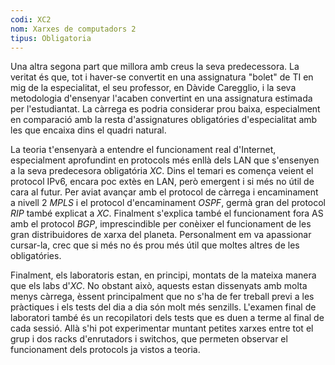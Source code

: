 ```yaml
---
codi: XC2
nom: Xarxes de computadors 2
tipus: Obligatoria
---
```


Una altra segona part que millora amb creus la seva predecessora. La veritat
és que, tot i haver-se convertit en una assignatura "bolet" de TI en mig de la
especialitat, el seu professor, en Dàvide Caregglio, i la seva metodologia
d'ensenyar l'acaben convertint en una assignatura estimada per l'estudiantat.
La càrrega es podria considerar prou baixa, especialment en comparació amb la 
resta d'assignatures obligatóries d'especialitat amb les que encaixa dins el
quadri natural.

La teoria t'ensenyarà a entendre el funcionament real d'Internet, especialment
aprofundint en protocols més enllà dels LAN que s'ensenyen a la seva predecesora
obligatória _XC_. Dins el temari es comença veient el protocol IPv6, encara poc
extès en LAN, però emergent i si més no útil de cara al futur. Per aviat avançar
amb el protocol de càrrega i encaminament a nivell 2 _MPLS_ i el protocol d'encaminament
_OSPF_, germà gran del protocol _RIP_ també explicat a _XC_. Finalment s'explica
també el funcionament fora AS amb el protocol _BGP_, imprescindible per conèixer
el funcionament de les gran distribuidores de xarxa del planeta. Personalment
em va apassionar cursar-la, crec que si més no és prou més útil que moltes altres
de les obligatóries.

Finalment, els laboratoris estan, en principi, montats de la mateixa manera que
els labs d'_XC_. No obstant això, aquests estan dissenyats amb molta menys càrrega,
èssent principalment que no s'ha de fer treball previ a les pràctiques i els tests
del dia a dia són molt més senzills. L'examen final de laboratori també és un
recopilatori dels tests que es duen a terme al final de cada sessió. Allà s'hi pot
experimentar muntant petites xarxes entre tot el grup i dos racks d'enrutadors i
switchos, que permeten observar el funcionament dels protocols ja vistos a teoria.
